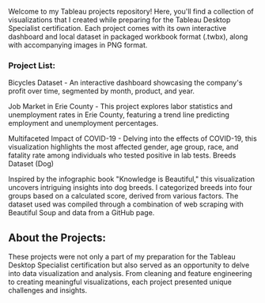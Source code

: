 Welcome to my Tableau projects repository! Here, you'll find a collection of visualizations that I created while preparing for the Tableau Desktop Specialist certification. 
Each project comes with its own interactive dashboard and local dataset in packaged workbook format (.twbx), along with accompanying images in PNG format.

### Project List:

Bicycles Dataset - An interactive dashboard showcasing the company's profit over time, segmented by month, product, and year.

Job Market in Erie County - This project explores labor statistics and unemployment rates in Erie County, featuring a trend line predicting employment and unemployment percentages.

Multifaceted Impact of COVID-19 - Delving into the effects of COVID-19, this visualization highlights the most affected gender, age group, race, and fatality rate among individuals who tested positive in lab tests.
Breeds Dataset (Dog)

Inspired by the infographic book "Knowledge is Beautiful," this visualization uncovers intriguing insights into dog breeds. I categorized breeds into four groups based on a calculated score, derived from various factors. 
The dataset used was compiled through a combination of web scraping with Beautiful Soup and data from a GitHub page.

## About the Projects:
These projects were not only a part of my preparation for the Tableau Desktop Specialist certification but also served as an opportunity to delve into data visualization and analysis. From cleaning and feature engineering to creating meaningful visualizations, 
each project presented unique challenges and insights.
